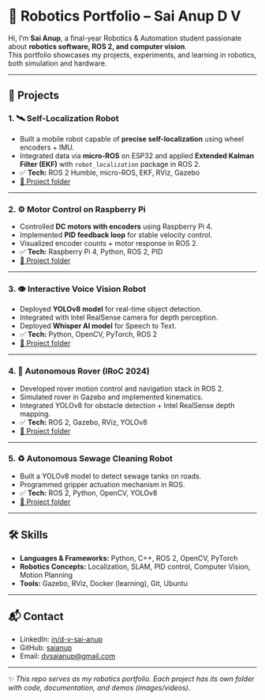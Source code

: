 # 🚀 Robotics Portfolio – Sai Anup D V

Hi, I’m **Sai Anup**, a final-year Robotics & Automation student passionate about **robotics software, ROS 2, and computer vision**.  
This portfolio showcases my projects, experiments, and learning in robotics, both simulation and hardware.  

---

## 📂 Projects

### 1. 🛰️ Self-Localization Robot
- Built a mobile robot capable of **precise self-localization** using wheel encoders + IMU.  
- Integrated data via **micro-ROS** on ESP32 and applied **Extended Kalman Filter (EKF)** with `robot_localization` package in ROS 2.  
- ✅ **Tech:** ROS 2 Humble, micro-ROS, EKF, RViz, Gazebo  
- [🔗 Project folder](./self-localization-robot)

---

### 2. ⚙️ Motor Control on Raspberry Pi
- Controlled **DC motors with encoders** using Raspberry Pi 4.  
- Implemented **PID feedback loop** for stable velocity control.  
- Visualized encoder counts + motor response in ROS 2.  
- ✅ **Tech:** Raspberry Pi 4, Python, ROS 2, PID  
- [🔗 Project folder](./motor-control-pi)

---

### 3. 👁️ Interactive Voice Vision Robot
- Deployed **YOLOv8 model** for real-time object detection.  
- Integrated with Intel RealSense camera for depth perception.
- Deployed **Whisper AI model** for Speech to Text.
- ✅ **Tech:** Python, OpenCV, PyTorch, ROS 2  
- [🔗 Project folder](./Interactive-voice-vision-robot)

---

### 4. 🚙 Autonomous Rover (IRoC 2024)
- Developed rover motion control and navigation stack in ROS 2.  
- Simulated rover in Gazebo and implemented kinematics.  
- Integrated YOLOv8 for obstacle detection + Intel RealSense depth mapping.  
- ✅ **Tech:** ROS 2, Gazebo, RViz, YOLOv8  
- [🔗 Project folder](./autonomous-rover)

---

### 5. ♻️ Autonomous Sewage Cleaning Robot
- Built a YOLOv8 model to detect sewage tanks on roads.  
- Programmed gripper actuation mechanism in ROS.  
- ✅ **Tech:** ROS 2, Python, OpenCV, YOLOv8  
- [🔗 Project folder](./sewage-cleaning-robot)

---

## 🛠️ Skills

- **Languages & Frameworks:** Python, C++, ROS 2, OpenCV, PyTorch  
- **Robotics Concepts:** Localization, SLAM, PID control, Computer Vision, Motion Planning  
- **Tools:** Gazebo, RViz, Docker (learning), Git, Ubuntu  

---

## 📬 Contact

- LinkedIn: [in/d-v-sai-anup](https://www.linkedin.com/in/d-v-sai-anup-a1128326b)  
- GitHub: [saianup](https://github.com/saianup)  
- Email: dvsaianup@gmail.com  

---

✨ *This repo serves as my robotics portfolio. Each project has its own folder with code, documentation, and demos (images/videos).*
